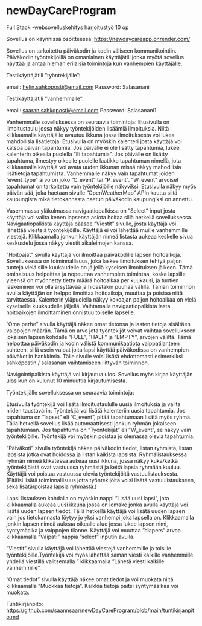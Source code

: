 # newDayCareProgram

Full Stack -websovelluskehitys harjoitustyö 10 op

Sovellus on käynnissä osoitteessa: https://newdaycareapp.onrender.com/

Sovellus on tarkoitettu päiväkodin ja kodin väliseen kommunikointiin. Päiväkodin työntekijöillä on omanlainen käyttäjätili jonka myötä sovellus näyttää ja antaa hieman erilaisia toimintoja kun vanhempien käyttäjälle. 

Testikäyttäjätili ”työntekijälle”: 

email: helin.sahkoposti@email.com
Password: Salasanani

Testikäyttäjätili ”vanhemmalle”:

email: saaran.sahkoposti@email.com
Password: Salasanani1

Vanhemmalle sovelluksessa on seuraavia toimintoja:
Etusivulla on ilmoitustaulu jossa näkyy työntekijöiden lisäämiä ilmoituksia. Niitä klikkaamalla käyttäjälle avautuu ikkuna jossa ilmoituksesta voi lukea mahdollisia lisätietoja. Etusivulla on myöskin kalenteri josta käyttäjä voi katsoa päivän tapahtumia. Jos päivälle ei ole lisätty tapahtumia, lukee kalenterin oikealla puolella ”Ei tapahtumia”. Jos päivälle on lisätty tapahtuma, ilmestyy oikealle puolelle laatikko tapahtuman nimellä, jota klikkaamalla käyttäjä voi avata uuden ikkunan missä näkyy mahodllisia lisätietoja tapahtumista. Vanhemmalle näkyy vain tapahtumat joiden ”event_type” arvo on joko ”C_event” tai ”P_event”. ”W_event” arvoiset tapahtumat on tarkoitettu vain työntekijöille näkyviksi. Etusivulla näkyy myös päivän sää, joka haetaan sivulle ”OpenWeatherMap” APIn kautta siitä kaupungista mikä tietokannasta haetun päiväkodin kaupungiksi on annettu. 

Vasemmassa yläkulmassa navigaatiopalkissa on ”Select” input josta käyttäjä voi valita kenen lapsensa asiota hoitaa sillä hetkellä sovelluksessa. Navigaatiopalkista käyttäjä pääsee ”Viestit” sivulle, josta käyttäjä voi lähettää viestejä työntekijöille. Käyttäjä ei voi lähettää muille vanhemmille viestejä. Klikkaamalla jonkun käyttäjän nimeä listasta aukeaa keskelle sivua keskustelu jossa näkyy viestit aikaleimojen kanssa.

”Hoitoajat” sivulla käyttäjä voi ilmoittaa päiväkodille lapsen hoitoaikoja. Sovelluksessa on toiminnallisuus, joka laskee ilmoituksen tehtyä paljon tunteja vielä sille kuukaudelle on jäljellä kyseisen ilmoituksen jälkeen. Tämä ominaisuus helpoittaa ja nopeuttaa vanhempien toimintaa, koska lapsille yleensä on myönnetty tietty määrä hoitoaikaa per kuukausi, ja tuntien laskeminen voi olla ärsyttävää ja hidastakin puuhaa välillä. Tämän toiminnon avulla käyttäjän on helppo ilmoittaa hoitoaikoja, muuttaa ja poistaa niitä tarvittaessa. Kalenterin yläpuolella näkyy kokoajan paljon hoitoaikaa on vielä kyseiselle kuukaudelle jäljellä. Vaihtamalla navigaatiopalkista lasta hoitoaikojen ilmoittaminen onnistuu toiselle lapselle. 

”Oma perhe” sivulla käyttäjä näkee omat tietonsa ja lasten tietoja sisältäen vaippojen määrän. Tämä on arvo jota työntekijät voivat vaihtaa sovellukseen jokaisen lapsen kohdalle ”FULL”, ”HALF” ja ”EMPTY”, arvojen väliltä. Tämä helpottaa päiväkodin ja kodin välistä kommunikaatiota vaippatilanteen suhteen, sillä usein vaipat joita lapsi käyttää päiväkodissa on vanhempien päiväkotiin hankkimia. Tälle sivulle voisi lisätä ehdottomasti esimerkiksi sähköpostin / salasanan vaihtamiseen liittyvän toiminnon. 

Navigointipalkista käyttäjä voi kirjautua ulos. Sovellus myös kirjaa käyttäjän ulos kun on kulunut 10 minuuttia kirjautumisesta. 

Työntekijälle sovelluksessa on seuraavia toimintoja:

Etusivulla työntekijä voi lisätä ilmoitustaululle uusia ilmoituksia ja valita niiden taustavärin. Työntekijä voi lisätä kalenteriin uusia tapahtumia. Jos tapahtuma on ”lapset” eli ”C_event”, pitää tapahtumaan lisätä myös ryhmä. Tällä hetkellä sovellus lisää automaattisesti jonkun ryhmän jokaiseen tapahtumaan. Jos tapahtuma on ”Työntekijät” eli ”W_event”, se näkyy vain työntekijöille. Työntekijä voi myöskin poistaa jo olemassa olevia tapahtumia.

”Päiväkoti” sivulla työntekijä näkee päiväkodin tiedot, listan ryhmistä, listan lapsista jotka ovat hoidossa ja listan kaikista lapsista.
Ryhmälistauksessa ryhmän nimeä klikatessa aukeaa uusi ikkuna, jossa näkyy kuka/ketkä työntekijöistä ovat vastuussa ryhmästä ja keitä lapsia ryhmään kuuluu. Käyttäjä voi poistaa vastuussa olevia työntekijöitä vastuulistauksesta. (Pitäisi lisätä toiminnallisuus jotta työntekijöitä voisi lisätä vastuulistaukseen, sekä lisätä/poistaa lapsia ryhmästä.)

Lapsi listauksen kohdalla on myöskin nappi ”Lisää uusi lapsi”, jota klikkaamalla aukeaa uusi ikkuna jossa on lomake jonka avulla käyttäjä voi lisätä uuden lapsen tiedot. Tällä hetkellä käyttäjä voi lisätä uuden lapsen vain jos tietokannasta löytyy jo yksi vanhempi joka lapsella on. Klikkaamalla jonkin lapsen nimeä aukeaa oikealle alue jossa lukee lapsen nimi, syntymäaika ja vaippojen tilanne. Käyttäjä voi muuttaa ”diapers” arvoa klikkaamalla ”Vaipat:” nappia ”select” inputin avulla. 

”Viestit” sivulla käyttäjä voi lähettää viestejä vanhemmille ja toisille työntekijöille.Työntekijä voi myös lähettää saman viesti kaikille vanhemmille yhdellä viestillä valitsemalla ” klikkaamalla ”Lähetä viesti kaikille vanhemmille”. 

”Omat tiedot” sivulla käyttäjä näkee omat tiedot ja voi muokata niitä klikkaamalla ”Muokkaa tietoja”. Kaikkia tietoja paitsi syntymäaikaa voi muokata.  

Tuntikirjanpito: https://github.com/saannsaar/newDayCareProgram/blob/main/tuntikirjanpito.md